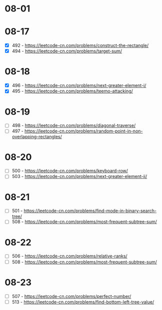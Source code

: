 # 08-01

# 08-17
* [x] 492 - https://leetcode-cn.com/problems/construct-the-rectangle/
* [x] 494 - https://leetcode-cn.com/problems/target-sum/

# 08-18
* [x] 496 - https://leetcode-cn.com/problems/next-greater-element-i/
* [x] 495 - https://leetcode-cn.com/problems/teemo-attacking/

# 08-19
* [ ] 498 - https://leetcode-cn.com/problems/diagonal-traverse/
* [ ] 497 - https://leetcode-cn.com/problems/random-point-in-non-overlapping-rectangles/

# 08-20
* [ ] 500 - https://leetcode-cn.com/problems/keyboard-row/
* [ ] 503 - https://leetcode-cn.com/problems/next-greater-element-ii/

# 08-21
* [ ] 501 - https://leetcode-cn.com/problems/find-mode-in-binary-search-tree/
* [ ] 508 - https://leetcode-cn.com/problems/most-frequent-subtree-sum/

# 08-22
* [ ] 506 - https://leetcode-cn.com/problems/relative-ranks/
* [ ] 508 - https://leetcode-cn.com/problems/most-frequent-subtree-sum/

# 08-23
* [ ] 507 - https://leetcode-cn.com/problems/perfect-number/
* [ ] 513 - https://leetcode-cn.com/problems/find-bottom-left-tree-value/
